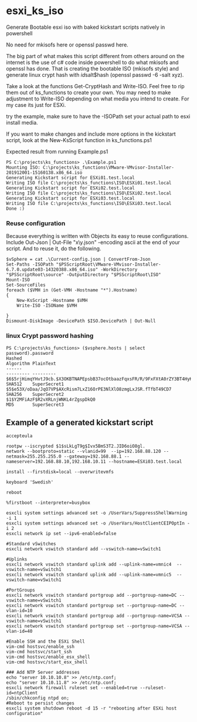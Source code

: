 # esxi_ks_iso
Generate Bootable esxi iso with baked kickstart scripts natively in powershell

No need for mkisofs here or openssl passwd here.

The big part of what makes this script different from others around on the internet is the use of c# code inside powershell to do what mkisofs and openssl has done. That is creating the bootable ISO (mkisofs style) and generate linux crypt hash with $id$salt$hash (openssl passwd -6 -salt xyz). 

Take a look at the functions Get-CryptHash and Write-ISO. Feel free to rip them out of ks_functions to create your own. You may need to make adjustment to Write-ISO depending on what media you intend to create. For my case its just for ESXi.

try the example, make sure to have the -ISOPath set your actual path to esxi install media.

If you want to make changes and include more options in the kickstart script, look at the New-KsScript function in ks_functions.ps1

Expected result from running Example.ps1
```
PS C:\projects\ks_functions> .\Example.ps1
Mounting ISO: C:\projects\ks_functions\VMware-VMvisor-Installer-201912001-15160138.x86_64.iso
Generating Kickstart script for ESXi01.test.local
Writing ISO file C:\projects\ks_functions\ISO\ESXi01.test.local
Generating Kickstart script for ESXi02.test.local
Writing ISO file C:\projects\ks_functions\ISO\ESXi02.test.local
Generating Kickstart script for ESXi03.test.local
Writing ISO file C:\projects\ks_functions\ISO\ESXi03.test.local
Done :)
```
### Reuse configuration

Because everything is written with Objects its easy to reuse configurations. Include Out-Json | Out-File "x\y.json" -encoding ascii at the end of your script. And to reuse it, do the following.
```
$vSphere = cat .\Current-config.json | ConvertFrom-Json
Set-Paths -ISOPath "$PSScriptRoot\VMware-VMvisor-Installer-6.7.0.update03-14320388.x86_64.iso" -WorkDirectory "$PSScriptRoot\source" -OutputDirectory "$PSScriptRoot\ISO"
Mount-ISO 
Set-SourceFiles
foreach ($VMH in (Get-VMH -Hostname "*").Hostname)
{
    New-KsScript -Hostname $VMH
    Write-ISO -ISOName $VMH

}
Dismount-DiskImage -DevicePath $ISO.DevicePath | Out-Null
```

### linux Crypt password hashing
```
PS C:\projects\ks_functions> ($vsphere.hosts | select password).password
Hashed                                                                                                     Algorithm PlainText
------                                                                                                     --------- ---------
$6$5rjHimqYHvtJ9cb.$X3OKBTNAPEpsbB37ocOtbaazFqxsFR/R/9FxFXtA0rZY3BT4HyKT.EgTI7voEeqHUl1BO6v8jkNDHXUoRpcHQ0 SHA512    SuperSecret1
$5$e53X/oDaa/JqO7VP$AXcRism7LxZ16OrPE3NlXlO8zmgLxJSR.fTfbT49CD7                                            SHA256    SuperSecret2
$1$Y2MFiAzF$R2vXRLnjWNKL4rZgspDkQ0                                                                         MD5       SuperSecret3

```

## Example of a generated kickstart script
```
accepteula

rootpw --iscrypted $1$sLkLgT9g$Ivx5BmS3T2.JID6oiO8gl.
network --bootproto=static --vlanid=99  --ip=192.168.88.120 --netmask=255.255.255.0 --gateway=192.168.88.1 --nameserver=192.168.88.10,192.168.10.11 --hostname=ESXi03.test.local

install --firstdisk=local --overwritevmfs

keyboard 'Swedish'

reboot

%firstboot --interpreter=busybox

esxcli system settings advanced set -o /UserVars/SuppressShellWarning -i 1
esxcli system settings advanced set -o /UserVars/HostClientCEIPOptIn -i 2
esxcli network ip set --ipv6-enabled=false

#Standard vSwitches
esxcli network vswitch standard add --vswitch-name=vSwitch1

#Uplinks
esxcli network vswitch standard uplink add --uplink-name=vmnic4  --vswitch-name=vSwitch1
esxcli network vswitch standard uplink add --uplink-name=vmnic5  --vswitch-name=vSwitch1

#PortGroups
esxcli network vswitch standard portgroup add --portgroup-name=DC --vswitch-name=vSwitch1
esxcli network vswitch standard portgroup set --portgroup-name=DC --vlan-id=10
esxcli network vswitch standard portgroup add --portgroup-name=VCSA --vswitch-name=vSwitch1
esxcli network vswitch standard portgroup set --portgroup-name=VCSA --vlan-id=40

#Enable SSH and the ESXi Shell
vim-cmd hostsvc/enable_ssh
vim-cmd hostsvc/start_ssh
vim-cmd hostsvc/enable_esx_shell
vim-cmd hostsvc/start_esx_shell

### Add NTP Server addresses
echo "server 10.10.10.8" >> /etc/ntp.conf;
echo "server 10.10.11.8" >> /etc/ntp.conf;
esxcli network firewall ruleset set --enabled=true --ruleset-id=ntpClient
/sbin/chkconfig ntpd on;
#Reboot to persist changes
esxcli system shutdown reboot -d 15 -r "rebooting after ESXi host configuration"
```
